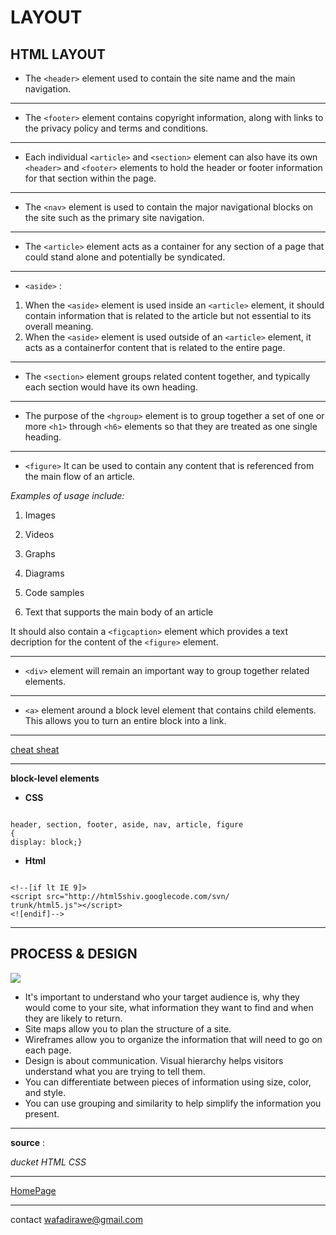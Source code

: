 # LAYOUT 



## HTML LAYOUT




- The `<header>` element used to contain the site name and the main navigation. 

***


- The `<footer>` element contains copyright information, along with links to the privacy policy and terms and conditions.


***


- Each individual `<article>` and `<section>` element can also have its own `<header>` and `<footer>` elements to hold the header or footer information for that section within the page.


***



- The `<nav>` element is used to contain the major navigational blocks on the site such as the primary site navigation.


***


- The `<article>` element acts as a container for any section of a page that could stand alone and potentially be syndicated.


***



- `<aside>` : 

 1. When the `<aside>` element is used inside an `<article>` element, it should contain information that is related to the article but not essential to its overall meaning. 
 2. When the `<aside>` element is used outside of an `<article>` element, it acts as a containerfor content that is related to the entire page. 


***


 - The `<section>` element groups related content together, and typically each section would have its own heading.


***


 - The purpose of the `<hgroup>` element is to group together a set of one or more `<h1>` through `<h6>` elements so that they are treated as one single heading.


***



 - `<figure>` It can be used to contain any content that is referenced from the main flow of an article.


 *Examples of usage include:*


1. Images

2. Videos

3. Graphs

4. Diagrams

5. Code samples

6. Text that supports the main body of an article 

It should also contain a `<figcaption>` element which provides a text decription for the content of the `<figure>` element. 


***


- `<div>` element will remain an important way to group together related elements.


***


- `<a>` element around a block level element that contains child elements. This allows you to turn an entire block into a link.

*** 

[cheat sheat](https://cheatography.com/programming/)
***

**block-level elements**

- **CSS**

```

header, section, footer, aside, nav, article, figure
{
display: block;}
```

- **Html** 

```

<!--[if lt IE 9]>
<script src="http://html5shiv.googlecode.com/svn/
trunk/html5.js"></script>
<![endif]-->

```

***

## PROCESS & DESIGN


![](https://blog.tubikstudio.com/wp-content/uploads/2020/05/lumen-museum-website-design.jpg)



-  It's important to understand who your target audience is, why they would come to your site, what information they want to find and when they are likely to return.
-  Site maps allow you to plan the structure of a site.
-  Wireframes allow you to organize the information that will need to go on each page.
-  Design is about communication. Visual hierarchy helps visitors understand what you are trying to tell them.
-  You can differentiate between pieces of information using size, color, and style.
-  You can use grouping and similarity to help simplify the information you present.



***

**source** :

*ducket HTML CSS*

***

[HomePage](https://wafaankoush99.github.io/Reading-Notes/READMEcode201.html)  

***


contact wafadirawe@gmail.com




